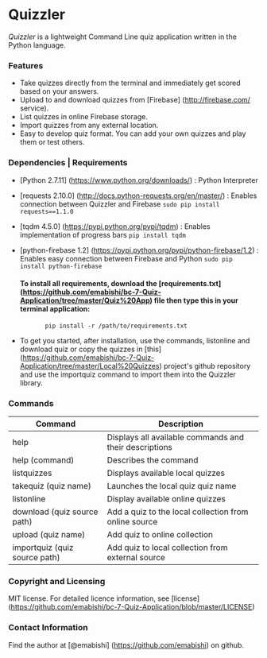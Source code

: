 # Quizzler

*Quizzler* is a lightweight Command Line quiz application written in the Python language.

### Features
* Take quizzes directly from the terminal and immediately get scored based on your answers.
* Upload to and download quizzes from [Firebase] (http://firebase.com/ service).
* List quizzes in online Firebase storage.
* Import quizzes from any external location.
* Easy to develop quiz format. You can add your own quizzes and play them or test others.

### Dependencies | Requirements
* [Python 2.7.11] (https://www.python.org/downloads/) : Python Interpreter
* [requests 2.10.0] (http://docs.python-requests.org/en/master/) : Enables connection between Quizzler and Firebase
           ```sudo pip install requests==1.1.0```
* [tqdm 4.5.0] (https://pypi.python.org/pypi/tqdm) : Enables implementation of progress bars
           ```pip install tqdm```
* [python-firebase 1.2] (https://pypi.python.org/pypi/python-firebase/1.2) : Enables easy connection between Firebase and Python
           ```sudo pip install python-firebase```
       
  #### To install all requirements, download the [requirements.txt] (https://github.com/emabishi/bc-7-Quiz-Application/tree/master/Quiz%20App) file then type this in your terminal application:
             pip install -r /path/to/requirements.txt

* To get you started, after installation, use the commands, listonline and download quiz <quiz name> or copy the quizzes in [this] (https://github.com/emabishi/bc-7-Quiz-Application/tree/master/Local%20Quizzes) project's github repository and use the importquiz <quiz source path> command to import them into the Quizzler library. 

### Commands

|Command| Description|
|-----|---------------------------------------------------------|
|help | Displays all available commands and their descriptions |
| help (command) | Describes the command |
| listquizzes | Displays available local quizzes |
| takequiz (quiz name) | Launches the local quiz quiz name |
| listonline | Display available online quizzes |
| download (quiz source path) | Add a quiz to the local collection from online source |
| upload (quiz name) | Add quiz to online collection |
| importquiz (quiz source path) | Add quiz to local collection from external source |

### Copyright and Licensing
MIT license. For detailed licence information, see [license] (https://github.com/emabishi/bc-7-Quiz-Application/blob/master/LICENSE)

### Contact Information
Find the author at [@emabishi] (https://github.com/emabishi) on github.



